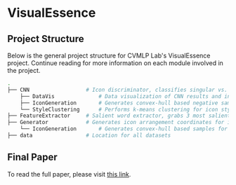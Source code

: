 # VisualEssence
## Project Structure
Below is the general project structure for CVMLP Lab's VisualEssence project. Continue reading for more information on each module involved in the project.
```bash
.
├── CNN                  # Icon discriminator, classifies singular vs. icon arrangements
    ├── DataVis              # Data visualization of CNN results and input dataset
    ├── IconGeneration       # Generates convex-hull based negative samples for CNN dataset
    └── StyleClustering      # Performs k-means clustering for icon style classification
├── FeatureExtractor     # Salient word extractor, grabs 3 most salient words from input sentence
├── Generator            # Generates icon arrangement coordinates for icon triplet inputs
    └── IconGeneration       # Generates convex-hull based samples for label generation
├── data                 # Location for all datasets
```

## Final Paper
To read the full paper, please visit [this link](https://github.com/micahreich/VisualEssence/blob/main/ve_paper-2.pdf).
